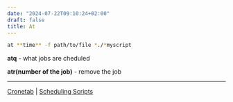 ```yaml
---
date: "2024-07-22T09:10:24+02:00"
draft: false
title: At
---
```


``` bash
at **time** -f path/to/file *./*myscript
```

**atq** - what jobs are cheduled

**atr(number of the job)** - remove the job

------------------------------------------------------------------------

[Cronetab](/Notes/posts/scriptss/Cronetab) \| [Scheduling
Scripts](/Notes/posts/scriptss/Scheduling_Scripts)
